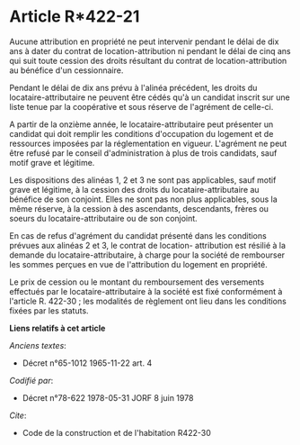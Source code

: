 # Article R*422-21

Aucune attribution en propriété ne peut intervenir pendant le délai de dix ans à dater du contrat de location-attribution ni
pendant le délai de cinq ans qui suit toute cession des droits résultant du contrat de location-attribution au bénéfice d'un
cessionnaire.

Pendant le délai de dix ans prévu à l'alinéa précédent, les droits du locataire-attributaire ne peuvent être cédés qu'à un
candidat inscrit sur une liste tenue par la coopérative et sous réserve de l'agrément de celle-ci.

A partir de la onzième année, le locataire-attributaire peut présenter un candidat qui doit remplir les conditions
d'occupation du logement et de ressources imposées par la réglementation en vigueur. L'agrément ne peut être refusé par le
conseil d'administration à plus de trois candidats, sauf motif grave et légitime.

Les dispositions des alinéas 1, 2 et 3 ne sont pas applicables, sauf motif grave et légitime, à la cession des droits du
locataire-attributaire au bénéfice de son conjoint. Elles ne sont pas non plus applicables, sous la même réserve, à la
cession à des ascendants, descendants, frères ou soeurs du locataire-attributaire ou de son conjoint.

En cas de refus d'agrément du candidat présenté dans les conditions prévues aux alinéas 2 et 3, le contrat de location-
attribution est résilié à la demande du locataire-attributaire, à charge pour la société de rembourser les sommes perçues en
vue de l'attribution du logement en propriété.

Le prix de cession ou le montant du remboursement des versements effectués par le locataire-attributaire à la société est
fixé conformément à l'article R. 422-30 ; les modalités de règlement ont lieu dans les conditions fixées par les statuts.

**Liens relatifs à cet article**

_Anciens textes_:

  - Décret n°65-1012 1965-11-22 art. 4

_Codifié par_:

  - Décret n°78-622 1978-05-31 JORF 8 juin 1978

_Cite_:

  - Code de la construction et de l'habitation R422-30

